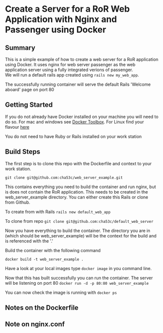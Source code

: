# Create a Server for a RoR Web Application with Nginx and Passenger using Docker

## Summary
This is a simple example of how to create a web server for a RoR application using Docker. It uses nginx for web server
passenger as the web application server using a fully integrated verions of passenger.  
We will run a default rails app created using `rails new my_web_app`.

The successfully running container will serve the default Rails 'Welcome aboard' page on port 80

## Getting Started
If you do not already have Docker installed on your machine you will need to do so. For mac and windows see [Docker Toolbox](https://www.docker.com/docker-toolbox). For Linux find your flavour [here](http://docs.docker.com/v1.8/installation/)

You do not need to have Ruby or Rails installed on your work station

## Build Steps
The first step is to clone this repo with the Dockerfile and context to your work station.

`git clone git@github.com:cha53c/web_server_example.git`

This contains everything you need to build the container and run nginx, but is does not contain the RoR application.
This needs to be created in the web_server_example directory.  You can either create this Rails or clone from Github.

To create from with Rails
`rails new default_web_app`


To clone from repo
`git clone git@github.com:cha53c/default_web_server`

Now you have everything to build the container.  The directory you are in (which should be web_server_example) will be the context for the build and is referenced with the '.'

Build the container with the following command

`docker build -t web_server_example .`

Have a look at your local images type `docker image` in you command line. 


Now that this has built successfully you can run the container. The server will be listening on port 80
`docker run -d -p 80:80 web_server_example`

You can now check the image is running with `docker ps`

## Notes on the Dockerfile
## Note on nginx.conf
